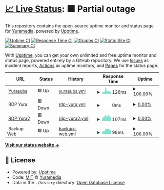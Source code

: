 # [📈 Live Status](https://status.yurasu.xyz): <!--live status--> **🟧 Partial outage**

This repository contains the open-source uptime monitor and status page for [Yuramedia](yurasu.xyz), powered by [Upptime](https://github.com/upptime/upptime).

[![Uptime CI](https://github.com/Yurasubs/status/workflows/Uptime%20CI/badge.svg)](https://github.com/Yurasubs/status/actions?query=workflow%3A%22Uptime+CI%22)
[![Response Time CI](https://github.com/Yurasubs/status/workflows/Response%20Time%20CI/badge.svg)](https://github.com/Yurasubs/status/actions?query=workflow%3A%22Response+Time+CI%22)
[![Graphs CI](https://github.com/Yurasubs/status/workflows/Graphs%20CI/badge.svg)](https://github.com/Yurasubs/status/actions?query=workflow%3A%22Graphs+CI%22)
[![Static Site CI](https://github.com/Yurasubs/status/workflows/Static%20Site%20CI/badge.svg)](https://github.com/Yurasubs/status/actions?query=workflow%3A%22Static+Site+CI%22)
[![Summary CI](https://github.com/Yurasubs/status/workflows/Summary%20CI/badge.svg)](https://github.com/Yurasubs/status/actions?query=workflow%3A%22Summary+CI%22)

With [Upptime](https://upptime.js.org), you can get your own unlimited and free uptime monitor and status page, powered entirely by a GitHub repository. We use [Issues](https://github.com/Yurasubs/status/issues) as incident reports, [Actions](https://github.com/Yurasubs/status/actions) as uptime monitors, and [Pages](https://status.yurasu.xyz) for the status page.

<!--start: status pages-->
<!-- This summary is generated by Upptime (https://github.com/upptime/upptime) -->
<!-- Do not edit this manually, your changes will be overwritten -->
<!-- prettier-ignore -->
| URL | Status | History | Response Time | Uptime |
| --- | ------ | ------- | ------------- | ------ |
| <img alt="" src="https://icons.duckduckgo.com/ip3/www.yurasu.xyz.ico" height="13"> [Yurasubs](https://www.yurasu.xyz/) | 🟩 Up | [yurasubs.yml](https://github.com/Yurasubs/status/commits/HEAD/history/yurasubs.yml) | <details><summary><img alt="Response time graph" src="./graphs/yurasubs/response-time-week.png" height="20"> 126ms</summary><br><a href="https://status.yurasu.xyz/history/yurasubs"><img alt="Response time 87" src="https://img.shields.io/endpoint?url=https%3A%2F%2Fraw.githubusercontent.com%2FYurasubs%2Fstatus%2FHEAD%2Fapi%2Fyurasubs%2Fresponse-time.json"></a><br><a href="https://status.yurasu.xyz/history/yurasubs"><img alt="24-hour response time 91" src="https://img.shields.io/endpoint?url=https%3A%2F%2Fraw.githubusercontent.com%2FYurasubs%2Fstatus%2FHEAD%2Fapi%2Fyurasubs%2Fresponse-time-day.json"></a><br><a href="https://status.yurasu.xyz/history/yurasubs"><img alt="7-day response time 126" src="https://img.shields.io/endpoint?url=https%3A%2F%2Fraw.githubusercontent.com%2FYurasubs%2Fstatus%2FHEAD%2Fapi%2Fyurasubs%2Fresponse-time-week.json"></a><br><a href="https://status.yurasu.xyz/history/yurasubs"><img alt="30-day response time 138" src="https://img.shields.io/endpoint?url=https%3A%2F%2Fraw.githubusercontent.com%2FYurasubs%2Fstatus%2FHEAD%2Fapi%2Fyurasubs%2Fresponse-time-month.json"></a><br><a href="https://status.yurasu.xyz/history/yurasubs"><img alt="1-year response time 96" src="https://img.shields.io/endpoint?url=https%3A%2F%2Fraw.githubusercontent.com%2FYurasubs%2Fstatus%2FHEAD%2Fapi%2Fyurasubs%2Fresponse-time-year.json"></a></details> | <details><summary><a href="https://status.yurasu.xyz/history/yurasubs">100.00%</a></summary><a href="https://status.yurasu.xyz/history/yurasubs"><img alt="All-time uptime 99.94%" src="https://img.shields.io/endpoint?url=https%3A%2F%2Fraw.githubusercontent.com%2FYurasubs%2Fstatus%2FHEAD%2Fapi%2Fyurasubs%2Fuptime.json"></a><br><a href="https://status.yurasu.xyz/history/yurasubs"><img alt="24-hour uptime 100.00%" src="https://img.shields.io/endpoint?url=https%3A%2F%2Fraw.githubusercontent.com%2FYurasubs%2Fstatus%2FHEAD%2Fapi%2Fyurasubs%2Fuptime-day.json"></a><br><a href="https://status.yurasu.xyz/history/yurasubs"><img alt="7-day uptime 100.00%" src="https://img.shields.io/endpoint?url=https%3A%2F%2Fraw.githubusercontent.com%2FYurasubs%2Fstatus%2FHEAD%2Fapi%2Fyurasubs%2Fuptime-week.json"></a><br><a href="https://status.yurasu.xyz/history/yurasubs"><img alt="30-day uptime 100.00%" src="https://img.shields.io/endpoint?url=https%3A%2F%2Fraw.githubusercontent.com%2FYurasubs%2Fstatus%2FHEAD%2Fapi%2Fyurasubs%2Fuptime-month.json"></a><br><a href="https://status.yurasu.xyz/history/yurasubs"><img alt="1-year uptime 99.91%" src="https://img.shields.io/endpoint?url=https%3A%2F%2Fraw.githubusercontent.com%2FYurasubs%2Fstatus%2FHEAD%2Fapi%2Fyurasubs%2Fuptime-year.json"></a></details>
| <img alt="" src="https://icons.duckduckgo.com/ip3/null.ico" height="13"> RDP Yura | 🟥 Down | [rdp-yura.yml](https://github.com/Yurasubs/status/commits/HEAD/history/rdp-yura.yml) | <details><summary><img alt="Response time graph" src="./graphs/rdp-yura/response-time-week.png" height="20"> 0ms</summary><br><a href="https://status.yurasu.xyz/history/rdp-yura"><img alt="Response time 284" src="https://img.shields.io/endpoint?url=https%3A%2F%2Fraw.githubusercontent.com%2FYurasubs%2Fstatus%2FHEAD%2Fapi%2Frdp-yura%2Fresponse-time.json"></a><br><a href="https://status.yurasu.xyz/history/rdp-yura"><img alt="24-hour response time 0" src="https://img.shields.io/endpoint?url=https%3A%2F%2Fraw.githubusercontent.com%2FYurasubs%2Fstatus%2FHEAD%2Fapi%2Frdp-yura%2Fresponse-time-day.json"></a><br><a href="https://status.yurasu.xyz/history/rdp-yura"><img alt="7-day response time 0" src="https://img.shields.io/endpoint?url=https%3A%2F%2Fraw.githubusercontent.com%2FYurasubs%2Fstatus%2FHEAD%2Fapi%2Frdp-yura%2Fresponse-time-week.json"></a><br><a href="https://status.yurasu.xyz/history/rdp-yura"><img alt="30-day response time 0" src="https://img.shields.io/endpoint?url=https%3A%2F%2Fraw.githubusercontent.com%2FYurasubs%2Fstatus%2FHEAD%2Fapi%2Frdp-yura%2Fresponse-time-month.json"></a><br><a href="https://status.yurasu.xyz/history/rdp-yura"><img alt="1-year response time 0" src="https://img.shields.io/endpoint?url=https%3A%2F%2Fraw.githubusercontent.com%2FYurasubs%2Fstatus%2FHEAD%2Fapi%2Frdp-yura%2Fresponse-time-year.json"></a></details> | <details><summary><a href="https://status.yurasu.xyz/history/rdp-yura">0.00%</a></summary><a href="https://status.yurasu.xyz/history/rdp-yura"><img alt="All-time uptime 11.62%" src="https://img.shields.io/endpoint?url=https%3A%2F%2Fraw.githubusercontent.com%2FYurasubs%2Fstatus%2FHEAD%2Fapi%2Frdp-yura%2Fuptime.json"></a><br><a href="https://status.yurasu.xyz/history/rdp-yura"><img alt="24-hour uptime 0.00%" src="https://img.shields.io/endpoint?url=https%3A%2F%2Fraw.githubusercontent.com%2FYurasubs%2Fstatus%2FHEAD%2Fapi%2Frdp-yura%2Fuptime-day.json"></a><br><a href="https://status.yurasu.xyz/history/rdp-yura"><img alt="7-day uptime 0.00%" src="https://img.shields.io/endpoint?url=https%3A%2F%2Fraw.githubusercontent.com%2FYurasubs%2Fstatus%2FHEAD%2Fapi%2Frdp-yura%2Fuptime-week.json"></a><br><a href="https://status.yurasu.xyz/history/rdp-yura"><img alt="30-day uptime 0.00%" src="https://img.shields.io/endpoint?url=https%3A%2F%2Fraw.githubusercontent.com%2FYurasubs%2Fstatus%2FHEAD%2Fapi%2Frdp-yura%2Fuptime-month.json"></a><br><a href="https://status.yurasu.xyz/history/rdp-yura"><img alt="1-year uptime 0.00%" src="https://img.shields.io/endpoint?url=https%3A%2F%2Fraw.githubusercontent.com%2FYurasubs%2Fstatus%2FHEAD%2Fapi%2Frdp-yura%2Fuptime-year.json"></a></details>
| <img alt="" src="https://icons.duckduckgo.com/ip3/we.yurasu.xyz.ico" height="13"> [RDP Yura2](https://we.yurasu.xyz/jellyfin/) | 🟥 Down | [rdp-yura2.yml](https://github.com/Yurasubs/status/commits/HEAD/history/rdp-yura2.yml) | <details><summary><img alt="Response time graph" src="./graphs/rdp-yura2/response-time-week.png" height="20"> 107ms</summary><br><a href="https://status.yurasu.xyz/history/rdp-yura2"><img alt="Response time 73" src="https://img.shields.io/endpoint?url=https%3A%2F%2Fraw.githubusercontent.com%2FYurasubs%2Fstatus%2FHEAD%2Fapi%2Frdp-yura2%2Fresponse-time.json"></a><br><a href="https://status.yurasu.xyz/history/rdp-yura2"><img alt="24-hour response time 109" src="https://img.shields.io/endpoint?url=https%3A%2F%2Fraw.githubusercontent.com%2FYurasubs%2Fstatus%2FHEAD%2Fapi%2Frdp-yura2%2Fresponse-time-day.json"></a><br><a href="https://status.yurasu.xyz/history/rdp-yura2"><img alt="7-day response time 107" src="https://img.shields.io/endpoint?url=https%3A%2F%2Fraw.githubusercontent.com%2FYurasubs%2Fstatus%2FHEAD%2Fapi%2Frdp-yura2%2Fresponse-time-week.json"></a><br><a href="https://status.yurasu.xyz/history/rdp-yura2"><img alt="30-day response time 95" src="https://img.shields.io/endpoint?url=https%3A%2F%2Fraw.githubusercontent.com%2FYurasubs%2Fstatus%2FHEAD%2Fapi%2Frdp-yura2%2Fresponse-time-month.json"></a><br><a href="https://status.yurasu.xyz/history/rdp-yura2"><img alt="1-year response time 79" src="https://img.shields.io/endpoint?url=https%3A%2F%2Fraw.githubusercontent.com%2FYurasubs%2Fstatus%2FHEAD%2Fapi%2Frdp-yura2%2Fresponse-time-year.json"></a></details> | <details><summary><a href="https://status.yurasu.xyz/history/rdp-yura2">0.00%</a></summary><a href="https://status.yurasu.xyz/history/rdp-yura2"><img alt="All-time uptime 1.47%" src="https://img.shields.io/endpoint?url=https%3A%2F%2Fraw.githubusercontent.com%2FYurasubs%2Fstatus%2FHEAD%2Fapi%2Frdp-yura2%2Fuptime.json"></a><br><a href="https://status.yurasu.xyz/history/rdp-yura2"><img alt="24-hour uptime 0.00%" src="https://img.shields.io/endpoint?url=https%3A%2F%2Fraw.githubusercontent.com%2FYurasubs%2Fstatus%2FHEAD%2Fapi%2Frdp-yura2%2Fuptime-day.json"></a><br><a href="https://status.yurasu.xyz/history/rdp-yura2"><img alt="7-day uptime 0.00%" src="https://img.shields.io/endpoint?url=https%3A%2F%2Fraw.githubusercontent.com%2FYurasubs%2Fstatus%2FHEAD%2Fapi%2Frdp-yura2%2Fuptime-week.json"></a><br><a href="https://status.yurasu.xyz/history/rdp-yura2"><img alt="30-day uptime 0.00%" src="https://img.shields.io/endpoint?url=https%3A%2F%2Fraw.githubusercontent.com%2FYurasubs%2Fstatus%2FHEAD%2Fapi%2Frdp-yura2%2Fuptime-month.json"></a><br><a href="https://status.yurasu.xyz/history/rdp-yura2"><img alt="1-year uptime 0.00%" src="https://img.shields.io/endpoint?url=https%3A%2F%2Fraw.githubusercontent.com%2FYurasubs%2Fstatus%2FHEAD%2Fapi%2Frdp-yura2%2Fuptime-year.json"></a></details>
| <img alt="" src="https://icons.duckduckgo.com/ip3/null.ico" height="13"> Backup Web | 🟩 Up | [backup-web.yml](https://github.com/Yurasubs/status/commits/HEAD/history/backup-web.yml) | <details><summary><img alt="Response time graph" src="./graphs/backup-web/response-time-week.png" height="20"> 98ms</summary><br><a href="https://status.yurasu.xyz/history/backup-web"><img alt="Response time 81" src="https://img.shields.io/endpoint?url=https%3A%2F%2Fraw.githubusercontent.com%2FYurasubs%2Fstatus%2FHEAD%2Fapi%2Fbackup-web%2Fresponse-time.json"></a><br><a href="https://status.yurasu.xyz/history/backup-web"><img alt="24-hour response time 92" src="https://img.shields.io/endpoint?url=https%3A%2F%2Fraw.githubusercontent.com%2FYurasubs%2Fstatus%2FHEAD%2Fapi%2Fbackup-web%2Fresponse-time-day.json"></a><br><a href="https://status.yurasu.xyz/history/backup-web"><img alt="7-day response time 98" src="https://img.shields.io/endpoint?url=https%3A%2F%2Fraw.githubusercontent.com%2FYurasubs%2Fstatus%2FHEAD%2Fapi%2Fbackup-web%2Fresponse-time-week.json"></a><br><a href="https://status.yurasu.xyz/history/backup-web"><img alt="30-day response time 108" src="https://img.shields.io/endpoint?url=https%3A%2F%2Fraw.githubusercontent.com%2FYurasubs%2Fstatus%2FHEAD%2Fapi%2Fbackup-web%2Fresponse-time-month.json"></a><br><a href="https://status.yurasu.xyz/history/backup-web"><img alt="1-year response time 90" src="https://img.shields.io/endpoint?url=https%3A%2F%2Fraw.githubusercontent.com%2FYurasubs%2Fstatus%2FHEAD%2Fapi%2Fbackup-web%2Fresponse-time-year.json"></a></details> | <details><summary><a href="https://status.yurasu.xyz/history/backup-web">100.00%</a></summary><a href="https://status.yurasu.xyz/history/backup-web"><img alt="All-time uptime 99.94%" src="https://img.shields.io/endpoint?url=https%3A%2F%2Fraw.githubusercontent.com%2FYurasubs%2Fstatus%2FHEAD%2Fapi%2Fbackup-web%2Fuptime.json"></a><br><a href="https://status.yurasu.xyz/history/backup-web"><img alt="24-hour uptime 100.00%" src="https://img.shields.io/endpoint?url=https%3A%2F%2Fraw.githubusercontent.com%2FYurasubs%2Fstatus%2FHEAD%2Fapi%2Fbackup-web%2Fuptime-day.json"></a><br><a href="https://status.yurasu.xyz/history/backup-web"><img alt="7-day uptime 100.00%" src="https://img.shields.io/endpoint?url=https%3A%2F%2Fraw.githubusercontent.com%2FYurasubs%2Fstatus%2FHEAD%2Fapi%2Fbackup-web%2Fuptime-week.json"></a><br><a href="https://status.yurasu.xyz/history/backup-web"><img alt="30-day uptime 100.00%" src="https://img.shields.io/endpoint?url=https%3A%2F%2Fraw.githubusercontent.com%2FYurasubs%2Fstatus%2FHEAD%2Fapi%2Fbackup-web%2Fuptime-month.json"></a><br><a href="https://status.yurasu.xyz/history/backup-web"><img alt="1-year uptime 99.91%" src="https://img.shields.io/endpoint?url=https%3A%2F%2Fraw.githubusercontent.com%2FYurasubs%2Fstatus%2FHEAD%2Fapi%2Fbackup-web%2Fuptime-year.json"></a></details>

<!--end: status pages-->

[**Visit our status website →**](https://status.yurasu.xyz)

## 📄 License

- Powered by: [Upptime](https://github.com/upptime/upptime)
- Code: [MIT](./LICENSE) © [Yuramedia](yurasu.xyz)
- Data in the `./history` directory: [Open Database License](https://opendatacommons.org/licenses/odbl/1-0/)
